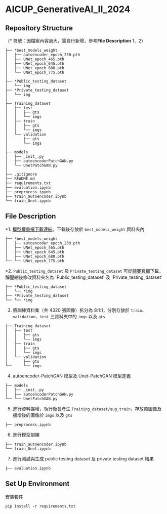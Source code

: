 # AICUP_GenerativeAI_II_2024

## Repository Structure
（* 符號：因檔案內容過大，需自行新增，參考**File Description** 1、2）
```
├── *best_models_weight
│   ├── autoencoder_epoch_230.pth
│   ├── UNet_epoch_465.pth
│   ├── UNet_epoch_645.pth
│   ├── UNet_epoch_680.pth
│   └── UNet_epoch_775.pth
│
├── *Public_testing_dataset
│   └── img
├── *Private_testing_dataset
│   └── img
│
├── Training_dataset
│   ├── test
│   │   ├── gts
│   │   └── imgs
│   ├── train
│   │   ├── gts
│   │   └── imgs
│   └── validation
│       ├── gts
│       └── imgs
│
├── models
│   ├── _init_.py
│   ├── autoencoderPatchGAN.py
│   └── UnetPatchGAN.py
│
├── .gitignore
├── README.md
├── requirements.txt
├── evaluation.ipynb
├── preprocess.ipynb
├── train_autoencoder.ipynb
└── train_Unet.ipynb
```

## File Description
*1. [模型權重檔下載連結](https://drive.google.com/drive/folders/1vI8NS6J3swXml3Ksrf4vWbSQ3AYMQoJ9?usp=sharing)。下載後存放於 ```best_models_weight``` 資料夾內
```
├── *best_models_weight
│   ├── autoencoder_epoch_230.pth
│   ├── UNet_epoch_465.pth
│   ├── UNet_epoch_645.pth
│   ├── UNet_epoch_680.pth
└── └── UNet_epoch_775.pth
```
*2. ```Public_testing_dataset``` 及 ```Private_testing_dataset``` 可從[競賽官網](https://tbrain.trendmicro.com.tw/Competitions/Details/35)下載，解壓縮後修改資料夾名為 'Public_testing_dataset' 及 'Private_testing_dataset'
```
├── *Public_testing_dataset
│   └── *img
├── *Private_testing_dataset
└── └── *img
```
3. 將訓練資料集（共 4320 張圖像）拆分為 8:1:1，分別存放於 ```train```、```validation```、```test``` 三資料夾中的 ```imgs``` 以及 ```gts```
```
├── Training_dataset
│   ├── test
│   │   ├── gts
│   │   └── imgs
│   ├── train
│   │   ├── gts
│   │   └── imgs
│   └── validation
│       ├── gts
└──     └── imgs
```
4. autoencoder-PatchGAN 模型及 Unet-PatchGAN 模型定義
```
├── models
│   ├── _init_.py
│   ├── autoencoderPatchGAN.py
└── └── UnetPatchGAN.py
```
5. 進行資料擴增，執行後會產生 ```Training_dataset/aug_train```，存放原圖像及擴增後的圖像於 ```imgs``` 以及 ```gts```
```
├── preprocess.ipynb
```
6. 進行模型訓練
```
├── train_autoencoder.ipynb
└── train_Unet.ipynb
```
7. 進行測試與生成 public testing dataset 及 private testing dataset 結果
```
├── evaluation.ipynb
```

## Set Up Environment
安裝套件
```
pip install -r requirements.txt
```

